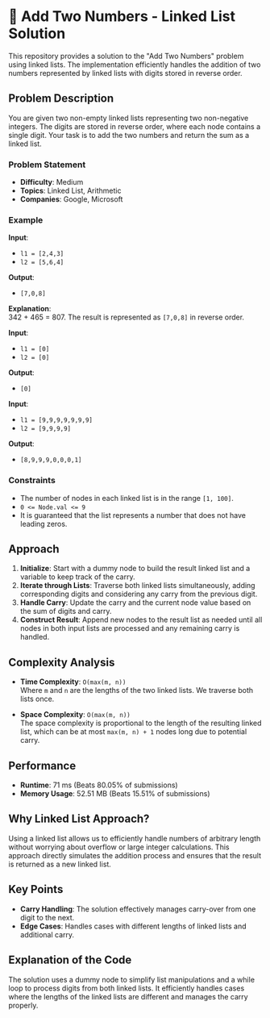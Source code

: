 # 🧮 Add Two Numbers - Linked List Solution

This repository provides a solution to the "Add Two Numbers" problem using linked lists. The implementation efficiently
handles the addition of two numbers represented by linked lists with digits stored in reverse order.

## Problem Description

You are given two non-empty linked lists representing two non-negative integers. The digits are stored in reverse order,
where each node contains a single digit. Your task is to add the two numbers and return the sum as a linked list.

### Problem Statement

- **Difficulty**: Medium
- **Topics**: Linked List, Arithmetic
- **Companies**: Google, Microsoft

### Example

**Input**:

- `l1 = [2,4,3]`
- `l2 = [5,6,4]`

**Output**:

- `[7,0,8]`

**Explanation**:  
342 + 465 = 807. The result is represented as `[7,0,8]` in reverse order.

**Input**:

- `l1 = [0]`
- `l2 = [0]`

**Output**:

- `[0]`

**Input**:

- `l1 = [9,9,9,9,9,9,9]`
- `l2 = [9,9,9,9]`

**Output**:

- `[8,9,9,9,0,0,0,1]`

### Constraints

- The number of nodes in each linked list is in the range `[1, 100]`.
- `0 <= Node.val <= 9`
- It is guaranteed that the list represents a number that does not have leading zeros.

## Approach

1. **Initialize**: Start with a dummy node to build the result linked list and a variable to keep track of the carry.
2. **Iterate through Lists**: Traverse both linked lists simultaneously, adding corresponding digits and considering any
   carry from the previous digit.
3. **Handle Carry**: Update the carry and the current node value based on the sum of digits and carry.
4. **Construct Result**: Append new nodes to the result list as needed until all nodes in both input lists are processed
   and any remaining carry is handled.

## Complexity Analysis

- **Time Complexity**: `O(max(m, n))`  
  Where `m` and `n` are the lengths of the two linked lists. We traverse both lists once.

- **Space Complexity**: `O(max(m, n))`  
  The space complexity is proportional to the length of the resulting linked list, which can be at most `max(m, n) + 1`
  nodes long due to potential carry.

## Performance

- **Runtime**: 71 ms (Beats 80.05% of submissions)
- **Memory Usage**: 52.51 MB (Beats 15.51% of submissions)

## Why Linked List Approach?

Using a linked list allows us to efficiently handle numbers of arbitrary length without worrying about overflow or large
integer calculations. This approach directly simulates the addition process and ensures that the result is returned as a
new linked list.

## Key Points

- **Carry Handling**: The solution effectively manages carry-over from one digit to the next.
- **Edge Cases**: Handles cases with different lengths of linked lists and additional carry.

## Explanation of the Code

The solution uses a dummy node to simplify list manipulations and a while loop to process digits from both linked lists.
It efficiently handles cases where the lengths of the linked lists are different and manages the carry properly.